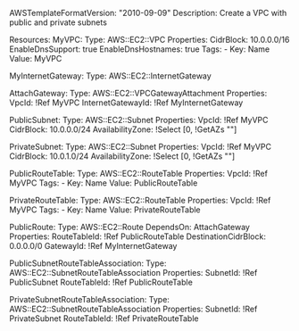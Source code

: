 AWSTemplateFormatVersion: "2010-09-09"
Description: Create a VPC with public and private subnets

Resources:
  MyVPC:
    Type: AWS::EC2::VPC
    Properties:
      CidrBlock: 10.0.0.0/16
      EnableDnsSupport: true
      EnableDnsHostnames: true
      Tags:
        - Key: Name
          Value: MyVPC

  MyInternetGateway:
    Type: AWS::EC2::InternetGateway

  AttachGateway:
    Type: AWS::EC2::VPCGatewayAttachment
    Properties:
      VpcId: !Ref MyVPC
      InternetGatewayId: !Ref MyInternetGateway

  PublicSubnet:
    Type: AWS::EC2::Subnet
    Properties:
      VpcId: !Ref MyVPC
      CidrBlock: 10.0.0.0/24
      AvailabilityZone: !Select [0, !GetAZs ""]

  PrivateSubnet:
    Type: AWS::EC2::Subnet
    Properties:
      VpcId: !Ref MyVPC
      CidrBlock: 10.0.1.0/24
      AvailabilityZone: !Select [0, !GetAZs ""]

  PublicRouteTable:
    Type: AWS::EC2::RouteTable
    Properties:
      VpcId: !Ref MyVPC
      Tags:
        - Key: Name
          Value: PublicRouteTable

  PrivateRouteTable:
    Type: AWS::EC2::RouteTable
    Properties:
      VpcId: !Ref MyVPC
      Tags:
        - Key: Name
          Value: PrivateRouteTable

  PublicRoute:
    Type: AWS::EC2::Route
    DependsOn: AttachGateway
    Properties:
      RouteTableId: !Ref PublicRouteTable
      DestinationCidrBlock: 0.0.0.0/0
      GatewayId: !Ref MyInternetGateway

  PublicSubnetRouteTableAssociation:
    Type: AWS::EC2::SubnetRouteTableAssociation
    Properties:
      SubnetId: !Ref PublicSubnet
      RouteTableId: !Ref PublicRouteTable

  PrivateSubnetRouteTableAssociation:
    Type: AWS::EC2::SubnetRouteTableAssociation
    Properties:
      SubnetId: !Ref PrivateSubnet
      RouteTableId: !Ref PrivateRouteTable
